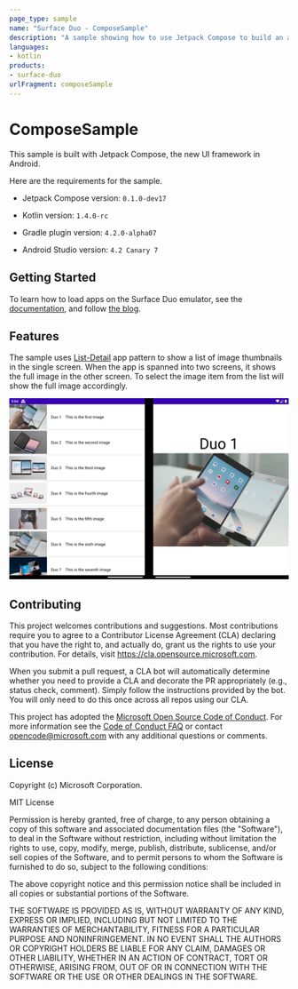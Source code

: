 ```yaml
---
page_type: sample
name: "Surface Duo - ComposeSample"
description: "A sample showing how to use Jetpack Compose to build an app on the Surface Duo."
languages:
- kotlin
products:
- surface-duo
urlFragment: composeSample
---
```


# ComposeSample

This sample is built with Jetpack Compose, the new UI framework in Android.

Here are the requirements for the sample.  

- Jetpack Compose version: `0.1.0-dev17`

- Kotlin version: `1.4.0-rc`

- Gradle plugin version: `4.2.0-alpha07`

- Android Studio version: `4.2 Canary 7`

## Getting Started

To learn how to load apps on the Surface Duo emulator, see the [documentation](https://docs.microsoft.com/dual-screen/android), and follow [the blog](https://devblogs.microsoft.com/surface-duo).


## Features

The sample uses [List-Detail](https://docs.microsoft.com/dual-screen/introduction#companion-pane) app pattern to show a list of image thumbnails in the single screen. When the app is spanned into two screens, it shows the full image in the other screen. To select the image item from the list will show the full image accordingly.

![Screenshot](screenshots/Screenshot.png)

## Contributing

This project welcomes contributions and suggestions.  Most contributions require you to agree to a
Contributor License Agreement (CLA) declaring that you have the right to, and actually do, grant us
the rights to use your contribution. For details, visit https://cla.opensource.microsoft.com.

When you submit a pull request, a CLA bot will automatically determine whether you need to provide
a CLA and decorate the PR appropriately (e.g., status check, comment). Simply follow the instructions
provided by the bot. You will only need to do this once across all repos using our CLA.

This project has adopted the [Microsoft Open Source Code of Conduct](https://opensource.microsoft.com/codeofconduct/).
For more information see the [Code of Conduct FAQ](https://opensource.microsoft.com/codeofconduct/faq/) or
contact [opencode@microsoft.com](mailto:opencode@microsoft.com) with any additional questions or comments.

## License

Copyright (c) Microsoft Corporation.

MIT License

Permission is hereby granted, free of charge, to any person obtaining a copy of this software and associated documentation files (the "Software"), to deal in the Software without restriction, including without limitation the rights to use, copy, modify, merge, publish, distribute, sublicense, and/or sell copies of the Software, and to permit persons to whom the Software is furnished to do so, subject to the following conditions:

The above copyright notice and this permission notice shall be included in all copies or substantial portions of the Software.

THE SOFTWARE IS PROVIDED AS IS, WITHOUT WARRANTY OF ANY KIND, EXPRESS OR IMPLIED, INCLUDING BUT NOT LIMITED TO THE WARRANTIES OF MERCHANTABILITY, FITNESS FOR A PARTICULAR PURPOSE AND NONINFRINGEMENT. IN NO EVENT SHALL THE AUTHORS OR COPYRIGHT HOLDERS BE LIABLE FOR ANY CLAIM, DAMAGES OR OTHER LIABILITY, WHETHER IN AN ACTION OF CONTRACT, TORT OR OTHERWISE, ARISING FROM, OUT OF OR IN CONNECTION WITH THE SOFTWARE OR THE USE OR OTHER DEALINGS IN THE SOFTWARE.
